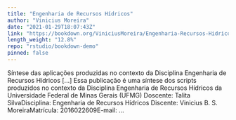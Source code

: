 ```yaml
---
title: "Engenharia de Recursos Hídricos"
author: "Vinicius Moreira"
date: "2021-01-29T18:07:43Z"
link: "https://bookdown.org/ViniciusMoreira/Engenharia-Recursos-Hidricos/"
length_weight: "12.8%"
repo: "rstudio/bookdown-demo"
pinned: false
---
```


Síntese das aplicações produzidas no contexto da Disciplina Engenharia de Recursos Hídricos [...] Essa publicação é uma síntese dos scripts produzidos no contexto da Disciplina Engenharia de Recursos Hídricos da Universidade Federal de Minas Gerais (UFMG) Doscente: Talita SilvaDisciplina: Engenharia de Recursos Hídricos Discente: Vinicius B. S. MoreiraMatrícula: 2016022609E-mail: ...
